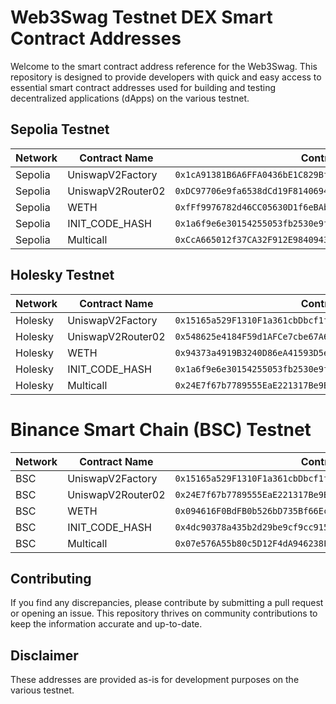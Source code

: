 # Web3Swag Testnet DEX Smart Contract Addresses

Welcome to the smart contract address reference for the Web3Swag. This repository is designed to provide developers with quick and easy access to essential smart contract addresses used for building and testing decentralized applications (dApps) on the various testnet.

## Sepolia Testnet

| Network | Contract Name       | Contract Address                                    |
|---------|---------------------|-----------------------------------------------------|
| Sepolia | UniswapV2Factory    | `0x1cA91381B6A6FFA0436bE1C829BfAa25F7D3191c`          |
| Sepolia | UniswapV2Router02   | `0xDC97706e9fa6538dCd19F814069460787eE5f053`          |
| Sepolia | WETH                | `0xfFf9976782d46CC05630D1f6eBAb18b2324d6B14`          |
| Sepolia | INIT_CODE_HASH      | `0x1a6f9e6e30154255053fb2530e9fbc2b70121513dcd40fdbef417181aae8ea4e` |
| Sepolia | Multicall           | `0xCcA665012f37CA32F912E98409432B3fD4f23D08`          |

## Holesky Testnet

| Network | Contract Name       | Contract Address                                    |
|---------|---------------------|-----------------------------------------------------|
| Holesky | UniswapV2Factory    | `0x15165a529F1310F1a361cbDbcf1f4b222212bd88`          |
| Holesky | UniswapV2Router02   | `0x548625e4184F59d1AFCe7cbe67A67d5D9eF39029`          |
| Holesky | WETH                | `0x94373a4919B3240D86eA41593D5eBa789FEF3848`          |
| Holesky | INIT_CODE_HASH      | `0x1a6f9e6e30154255053fb2530e9fbc2b70121513dcd40fdbef417181aae8ea4e` |
| Holesky | Multicall           | `0x24E7f67b7789555EaE221317Be9BB4B6c67a0a54`          |


# Binance Smart Chain (BSC) Testnet

| Network | Contract Name       | Contract Address                                    |
|---------|---------------------|-----------------------------------------------------|
| BSC     | UniswapV2Factory    | `0x15165a529F1310F1a361cbDbcf1f4b222212bd88`          |
| BSC     | UniswapV2Router02   | `0x24E7f67b7789555EaE221317Be9BB4B6c67a0a54`          |
| BSC     | WETH                | `0x094616F0BdFB0b526bD735Bf66Eca0Ad254ca81F`          |
| BSC     | INIT_CODE_HASH      | `0x4dc90378a435b2d29be9cf9cc915f9d7c193234f478d6845a429befe95cbaf2d` |
| BSC     | Multicall           | `0x07e576A55b80c5D12F4dA946238Fa945f8c42f2E`          |

## Contributing

If you find any discrepancies, please contribute by submitting a pull request or opening an issue. This repository thrives on community contributions to keep the information accurate and up-to-date.

## Disclaimer

These addresses are provided as-is for development purposes on the various testnet.